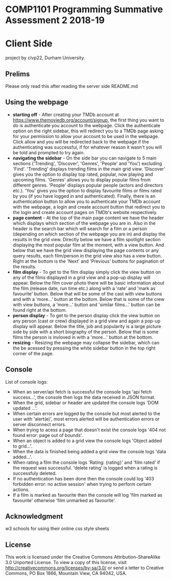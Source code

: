 COMP1101 Programming Summative Assessment 2 2018-19
===================================================

Client Side
===========

project by clvp22, Durham University.

Prelims
-------

Please only read this after reading the server side README.md

Using the webpage
-----------------

 - **starting off** - After creating your TMDb account at https://www.themoviedb.org/account/signup, the first thing you want to do is authenticate you account to the webpage. 
 Click the authenticate option on the right sidebar, this will redirect you to a TMDb page asking for your permission to allow your account to be used in the webpage.
 Click allow and you will be redirected back to the webpage if the authenticating was successful, if for whatever reason it wasn't you will be told and prompted to try again.
 - **navigating the sidebar** - On the side bar you can navigate to 5 main sections ('Trending', 'Discover', 'Genres', 'People' and 'You') excluding 'Find'. 
 'Trending' displays trending films in the main grid view. 'Discover' gives you the option to display top rated, popular, now playing and upcoming films. 
 'Genres' allows you to display popular films from different genres. 'People' displays popular people (actors and directors etc.). 
 'You' gives you the option to display favourite films or films rated by you (if you have logged in and authenticated). 
 Finally, there is an authentication button to allow you to authenticate your TMDb account with the webpage, a login and create account button that redirect you to the login and create account pages on TMDb's website respectively.
 - **page content** - At the top of the main page content we have the header which displays which section of the webpage you are in. 
 Also in the header is the search bar which will search for a film or a person (depending on which section of the webpage you are in) and display the results in the grid view.
 Directly below we have a film spotlight section displaying the most popular film at the moment, with a view button. And below that we have the grid view displaying the page contents or any query results, each film/person in the grid view also has a view button. 
 Right at the bottom is the 'Next' and 'Previous' buttons for pagination of the results.
 - **film display** - To get to the film display simply click the view button on any of the films displayed in a grid view and a pop-up display will appear. Below the film cover photo there will be basic information about the film (release date, run time etc.) along with a 'rate' and 'mark as favourite' button.
 Below that will be some of the cast with view buttons and with a 'more...' button at the bottom. Below that is some of the crew with view buttons, a 'more...' button and 'similar films...' button can be found right at the bottom.
 - **person display** - To get to the person display click the view button on any person (cast or crew) displayed in a grid view and again a pop-up display will appear. Below the title, job and popularity is a large picture side by side with a short biography of the person. Below that is some films the person is invloved in with a 'more...' button at the bottom.
 - **resizing** - Resizing the webpage may collapse the sidebar, which can the be acessed by pressing the white sidebar button in the top right corner of the page.
 
Console
-------

List of console logs:
 - When an server/api fetch is successful the console logs 'api fetch success...', the console then logs the data received in JSON format.
 - When the grid, sidebar or header are updated the console logs 'DOM updated ...'.
 - When certain errors are logged by the console but most alerted to the user with 'alert(e)', most errors alerted will be authentication errors or server disconnect errors.
 - When trying to acess a page that doesn't exist the console logs '404 not found error: page out of bounds'.
 - When an object is added to a grid view the console logs 'Object added to grid...'.
 - When the data is finished being added a grid view the console logs 'data added...'.
 - When rating a film the console logs 'Rating: {rating}' and 'film rated' if the request was successful. 'delete rating' is logged when a rating is successfuly deleted.
 - If no authentication has been done then the console could log '403 forbidden error: no active session' when trying to perform certain actions.
 - If a film is marked as favourite then the console will log 'film marked as favourite' otherwise 'film unmarked as favourite'.
 
Acknowledgment
--------------

w3 schools for using their online css style sheets

License
-------

This work is licensed under the Creative Commons Attribution-ShareAlike 3.0 Unported License. To view a copy of this license, visit http://creativecommons.org/licenses/by-sa/3.0/ or send a letter to Creative Commons, PO Box 1866, Mountain View, CA 94042, USA.




